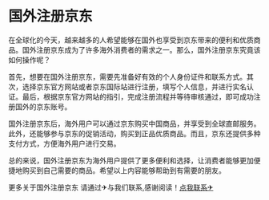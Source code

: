 # 国外注册京东

在全球化的今天，越来越多的人希望能够在国外也享受到京东带来的便利和优质商品。国外注册京东成为了许多海外消费者的需求之一。那么，国外注册京东究竟该如何操作呢？

首先，想要在国外注册京东，需要先准备好有效的个人身份证件和联系方式。其次，选择京东官方网站或者京东国际站进行注册，填写个人信息，并进行实名认证。最后，根据京东官方网站的指引，完成注册流程并等待审核通过，即可成功注册国外的京东账号。

国外注册京东后，海外用户可以通过京东购买中国商品，并享受到全球直邮服务。此外，还能够参与京东的促销活动，购买到正品优质商品。而且，京东还提供多种支付方式，方便海外用户进行交易。

总的来说，国外注册京东为海外用户提供了更多便利和选择，让消费者能够更加便捷地购买到自己需要的商品。希望以上内容能够帮助到有需要的朋友。

更多关于国外注册京东 请通过✈与我们联系,感谢阅读！[点我联系✈](https://bbs.G208.com)